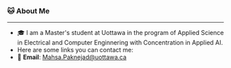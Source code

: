 ### 🐱 About Me 
____________________________________________
* 🎓 I am a Master's student at Uottawa in the program of Applied Science in Electrical and Computer Enginnering with Concentration in Applied AI.
* Here are some links you can contact me:
* 📨 **Email**: Mahsa.Paknejad@uottawa.ca


<!--
**MahsaaPk/MahsaaPk** is a ✨ _special_ ✨ repository because its `README.md` (this file) appears on your GitHub profile.

Here are some ideas to get you started:

- 🔭 I’m currently working on ...
- 🌱 I’m currently learning ...
- 👯 I’m looking to collaborate on ...
- 🤔 I’m looking for help with ...
- 💬 Ask me about ...
- 📫 How to reach me: ...
- 😄 Pronouns: ...
- ⚡ Fun fact: ...
-->
